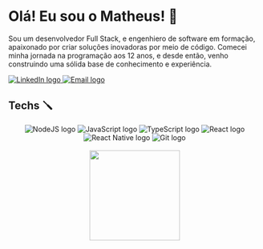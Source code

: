 # Olá! Eu sou o Matheus! :vulcan_salute:

Sou um desenvolvedor Full Stack, e engenhiero de software em formação, apaixonado por criar soluções inovadoras por meio de código. Comecei minha jornada na programação aos 12 anos, e desde então, venho construindo uma sólida base de conhecimento e experiência.

<p>
  <a href = "https://www.linkedin.com/in/matheus-antonio-us/">
  <img src="https://img.shields.io/badge/-LinkedIn-%230077B5?style=for-the-badge&logo=linkedin&logoColor=white" alt="LinkedIn logo" />
 </a>
 <a href="mailto:matheus.antonio@hotmail.com">
  <img src="https://img.shields.io/badge/Gmail-D14836?style=for-the-badge&logo=gmail&logoColor=white" alt="Email logo" />
 </a>
</p>
<h2>Techs 🪛</h2>
<div align='center'>
  <img src="https://img.shields.io/badge/NodeJs-339933?style=for-the-badge&logo=nodedotjs&logoColor=white" alt="NodeJS logo" />
 <img src="https://img.shields.io/badge/JavaScript-323330?style=for-the-badge&logo=javascript&logoColor=F7DF1E" alt="JavaScript logo" />
 <img src="https://img.shields.io/badge/TypeScript-007ACC?style=for-the-badge&logo=typescript&logoColor=white" alt="TypeScript logo" />
 <img src="https://img.shields.io/badge/React-20232A?style=for-the-badge&logo=react&logoColor=61DAFB" alt="React logo" />
 <img src="https://img.shields.io/badge/React_Native-20232A?style=for-the-badge&logo=react&logoColor=61DAFB" alt="React Native logo" />
 <img src="https://img.shields.io/badge/GIT-E44C30?style=for-the-badge&logo=git&logoColor=white" alt="Git logo" />
</div>
<br />
 <div align='center'> 
  <a href="https://github.com/matheusantoni0">
   <img height="180em" src="https://github-readme-stats.vercel.app/api/top-langs/?username=matheusantoni0&layout=compact&theme=tokyonight&langs_count=5" />
  </a>
</div>
